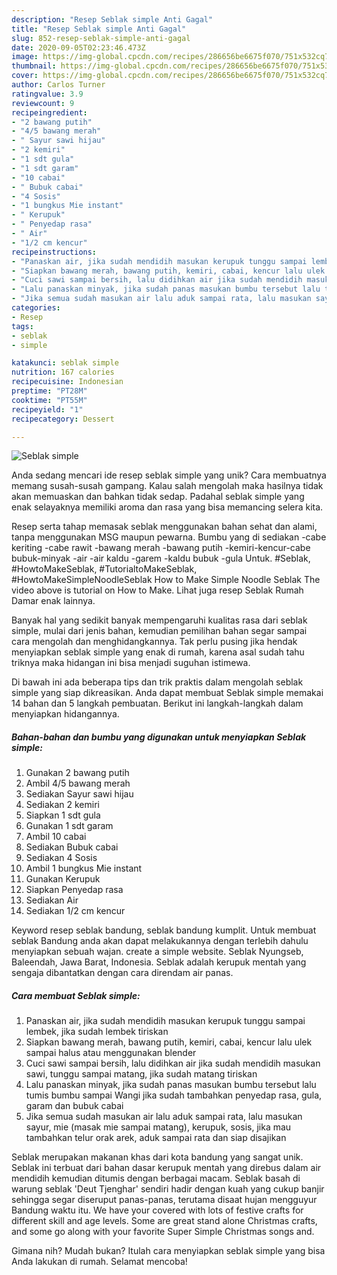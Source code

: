 ```yaml
---
description: "Resep Seblak simple Anti Gagal"
title: "Resep Seblak simple Anti Gagal"
slug: 852-resep-seblak-simple-anti-gagal
date: 2020-09-05T02:23:46.473Z
image: https://img-global.cpcdn.com/recipes/286656be6675f070/751x532cq70/seblak-simple-foto-resep-utama.jpg
thumbnail: https://img-global.cpcdn.com/recipes/286656be6675f070/751x532cq70/seblak-simple-foto-resep-utama.jpg
cover: https://img-global.cpcdn.com/recipes/286656be6675f070/751x532cq70/seblak-simple-foto-resep-utama.jpg
author: Carlos Turner
ratingvalue: 3.9
reviewcount: 9
recipeingredient:
- "2 bawang putih"
- "4/5 bawang merah"
- " Sayur sawi hijau"
- "2 kemiri"
- "1 sdt gula"
- "1 sdt garam"
- "10 cabai"
- " Bubuk cabai"
- "4 Sosis"
- "1 bungkus Mie instant"
- " Kerupuk"
- " Penyedap rasa"
- " Air"
- "1/2 cm kencur"
recipeinstructions:
- "Panaskan air, jika sudah mendidih masukan kerupuk tunggu sampai lembek, jika sudah lembek tiriskan"
- "Siapkan bawang merah, bawang putih, kemiri, cabai, kencur lalu ulek sampai halus atau menggunakan blender"
- "Cuci sawi sampai bersih, lalu didihkan air jika sudah mendidih masukan sawi, tunggu sampai matang, jika sudah matang tiriskan"
- "Lalu panaskan minyak, jika sudah panas masukan bumbu tersebut lalu tumis bumbu sampai Wangi jika sudah tambahkan penyedap rasa, gula, garam dan bubuk cabai"
- "Jika semua sudah masukan air lalu aduk sampai rata, lalu masukan sayur, mie (masak mie sampai matang), kerupuk, sosis, jika mau tambahkan telur orak arek, aduk sampai rata dan siap disajikan"
categories:
- Resep
tags:
- seblak
- simple

katakunci: seblak simple 
nutrition: 167 calories
recipecuisine: Indonesian
preptime: "PT28M"
cooktime: "PT55M"
recipeyield: "1"
recipecategory: Dessert

---
```



![Seblak simple](https://img-global.cpcdn.com/recipes/286656be6675f070/751x532cq70/seblak-simple-foto-resep-utama.jpg)

Anda sedang mencari ide resep seblak simple yang unik? Cara membuatnya memang susah-susah gampang. Kalau salah mengolah maka hasilnya tidak akan memuaskan dan bahkan tidak sedap. Padahal seblak simple yang enak selayaknya memiliki aroma dan rasa yang bisa memancing selera kita.

Resep serta tahap memasak seblak menggunakan bahan sehat dan alami, tanpa menggunakan MSG maupun pewarna. Bumbu yang di sediakan -cabe keriting -cabe rawit -bawang merah -bawang putih -kemiri-kencur-cabe bubuk-minyak -air -air kaldu -garem -kaldu bubuk -gula Untuk. #Seblak, #HowtoMakeSeblak, #TutorialtoMakeSeblak, #HowtoMakeSimpleNoodleSeblak How to Make Simple Noodle Seblak The video above is tutorial on How to Make. Lihat juga resep Seblak Rumah Damar enak lainnya.

Banyak hal yang sedikit banyak mempengaruhi kualitas rasa dari seblak simple, mulai dari jenis bahan, kemudian pemilihan bahan segar sampai cara mengolah dan menghidangkannya. Tak perlu pusing jika hendak menyiapkan seblak simple yang enak di rumah, karena asal sudah tahu triknya maka hidangan ini bisa menjadi suguhan istimewa.


Di bawah ini ada beberapa tips dan trik praktis dalam mengolah seblak simple yang siap dikreasikan. Anda dapat membuat Seblak simple memakai 14 bahan dan 5 langkah pembuatan. Berikut ini langkah-langkah dalam menyiapkan hidangannya.

<!--inarticleads1-->

##### Bahan-bahan dan bumbu yang digunakan untuk menyiapkan Seblak simple:

1. Gunakan 2 bawang putih
1. Ambil 4/5 bawang merah
1. Sediakan  Sayur sawi hijau
1. Sediakan 2 kemiri
1. Siapkan 1 sdt gula
1. Gunakan 1 sdt garam
1. Ambil 10 cabai
1. Sediakan  Bubuk cabai
1. Sediakan 4 Sosis
1. Ambil 1 bungkus Mie instant
1. Gunakan  Kerupuk
1. Siapkan  Penyedap rasa
1. Sediakan  Air
1. Sediakan 1/2 cm kencur


Keyword resep seblak bandung, seblak bandung kumplit. Untuk membuat seblak Bandung anda akan dapat melakukannya dengan terlebih dahulu menyiapkan sebuah wajan. create a simple website. Seblak Nyungseb, Baleendah, Jawa Barat, Indonesia. Seblak adalah kerupuk mentah yang sengaja dibantatkan dengan cara direndam air panas. 

<!--inarticleads2-->

##### Cara membuat Seblak simple:

1. Panaskan air, jika sudah mendidih masukan kerupuk tunggu sampai lembek, jika sudah lembek tiriskan
1. Siapkan bawang merah, bawang putih, kemiri, cabai, kencur lalu ulek sampai halus atau menggunakan blender
1. Cuci sawi sampai bersih, lalu didihkan air jika sudah mendidih masukan sawi, tunggu sampai matang, jika sudah matang tiriskan
1. Lalu panaskan minyak, jika sudah panas masukan bumbu tersebut lalu tumis bumbu sampai Wangi jika sudah tambahkan penyedap rasa, gula, garam dan bubuk cabai
1. Jika semua sudah masukan air lalu aduk sampai rata, lalu masukan sayur, mie (masak mie sampai matang), kerupuk, sosis, jika mau tambahkan telur orak arek, aduk sampai rata dan siap disajikan


Seblak merupakan makanan khas dari kota bandung yang sangat unik. Seblak ini terbuat dari bahan dasar kerupuk mentah yang direbus dalam air mendidih kemudian ditumis dengan berbagai macam. Seblak basah di warung seblak &#39;Deut Tjenghar&#39; sendiri hadir dengan kuah yang cukup banjir sehingga segar diseruput panas-panas, terutama disaat hujan mengguyur Bandung waktu itu. We have your covered with lots of festive crafts for different skill and age levels. Some are great stand alone Christmas crafts, and some go along with your favorite Super Simple Christmas songs and. 

Gimana nih? Mudah bukan? Itulah cara menyiapkan seblak simple yang bisa Anda lakukan di rumah. Selamat mencoba!
